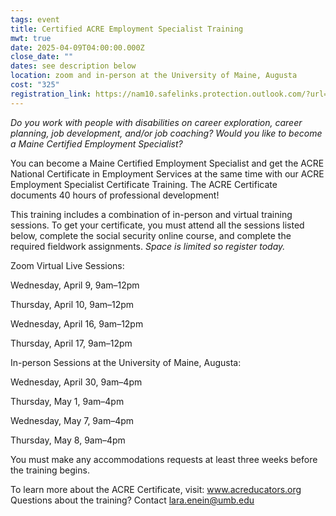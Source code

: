 ```yaml
---
tags: event
title: Certified ACRE Employment Specialist Training
mwt: true
date: 2025-04-09T04:00:00.000Z
close_date: ""
dates: see description below
location: zoom and in-person at the University of Maine, Augusta
cost: "325"
registration_link: https://nam10.safelinks.protection.outlook.com/?url=https%3A%2F%2Fwww.eventbrite.com%2Fe%2Facre-employment-specialist-certificate-training-registration-1076621306309%3Faff%3Doddtdtcreator&data=05%7C02%7CLara.Enein%40umb.edu%7C35fc5b0a354343a2a10208dd031e8692%7Cb97188711ee94425953c1ace1373eb38%7C0%7C0%7C638670151842765472%7CUnknown%7CTWFpbGZsb3d8eyJFbXB0eU1hcGkiOnRydWUsIlYiOiIwLjAuMDAwMCIsIlAiOiJXaW4zMiIsIkFOIjoiTWFpbCIsIldUIjoyfQ%3D%3D%7C0%7C%7C%7C&sdata=SgYnWeTTRVs8VJ1ON02fwa6gTFOePaWfSrVwO55ORNs%3D&reserved=0
---
```

*Do you work with people with disabilities on career exploration, career planning, job development, and/or job coaching? Would you like to become a Maine Certified Employment Specialist?*

You can become a Maine Certified Employment Specialist and get the ACRE National Certificate in Employment Services at the same time with our ACRE Employment Specialist Certificate Training.  The ACRE Certificate documents 40 hours of professional development! 

This training includes a combination of in-person and virtual training sessions. To get your certificate, you must attend all the sessions listed below, complete the social security online course, and complete the required fieldwork assignments. *Space is limited so register today.*

Zoom Virtual Live Sessions:

Wednesday, April 9, 9am–12pm

Thursday, April 10, 9am–12pm

Wednesday, April 16, 9am–12pm

Thursday, April 17, 9am–12pm

In-person Sessions at the University of Maine, Augusta: 

Wednesday, April 30, 9am–4pm

Thursday, May 1, 9am–4pm

Wednesday, May 7, 9am–4pm

Thursday, May 8, 9am–4pm

You must make any accommodations requests at least three weeks before the training begins.

To learn more about the ACRE Certificate, visit: [www.acreducators.org ](www.acreducators.org)Questions about the training?  Contact lara.enein@umb.edu